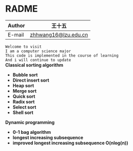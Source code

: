 # RADME


Author | 王十五
-------|------
E-mail |zhhwang16@lzu.edu.cn
  
```Welcome to visit```  
```I am a computer science major```  
```This code is implemented in the course of learning```  
```And i will continue to update```     
**Classical sorting algorithm**  
* **Bubble sort**  
* **Direct insert sort**  
* **Heap sort**  
* **Merge sort**  
* **Quick sort**  
* **Radix sort**  
* **Select sort**  
* **Shell sort**    

**Dynamic programming**  
* **0-1 bag algorithm**  
* **longest increasing subsequence**  
* **improved longest increasing subsequence O(nlog(n))**
